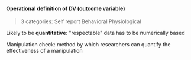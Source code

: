 #### Operational definition of DV (outcome variable)
> 3 categories: 
> 	Self report
> 	Behavioral 
> 	Physiological

Likely to be **quantitative**: "respectable" data has to be numerically based

Manipulation check: 
	method by which researchers can quantify the effectiveness of a manipulation